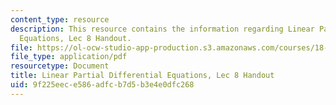 ```yaml
---
content_type: resource
description: This resource contains the information regarding Linear Partial Differential
  Equations, Lec 8 Handout.
file: https://ol-ocw-studio-app-production.s3.amazonaws.com/courses/18-303-linear-partial-differential-equations-analysis-and-numerics-fall-2014/9f225eece586adfcb7d5b3e4e0dfc268_MIT18_303F14_scale_notes.pdf
file_type: application/pdf
resourcetype: Document
title: Linear Partial Differential Equations, Lec 8 Handout
uid: 9f225eec-e586-adfc-b7d5-b3e4e0dfc268
---
```

